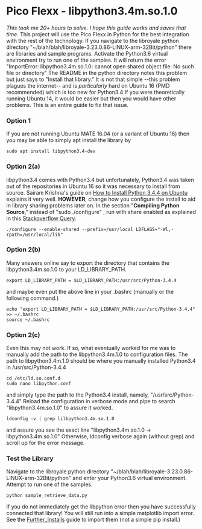 # Pico Flexx - libpython3.4m.so.1.0
*This took me 20+ hours to solve. I hope this guide works and saves that time.*
This project will use the Pico Flexx in Python for the best integration with the rest of the technology. If you navigate to the libroyale python directory "~/blah/blah/libroyale-3.23.0.86-LINUX-arm-32Bit/python" there are libraries and sample programs. Activate the Python3.6 virtual environment try to run one of the samples. It will return the error "ImportError: libpython3.4m.so.1.0: cannot open shared object file: No such file or directory"  The README in the python directory notes this problem but just says to "Install that library." It is not that simple --this problem plagues the internet-- and is *particularly* hard on Ubuntu 16 (PMD recommended) which is too new for Python3.4  If you were theoretically running Ubuntu 14, it would be easier but then you would have other problems. This is an entire guide to fix that issue.

### Option 1
If you are not running Ubuntu MATE 16.04 (or a variant of Ubuntu 16) then you may be able to simply apt install the library by
```
sudo apt install libpython3.4-dev
```

### Option 2(a)
libpython3.4 comes with Python3.4 but unfortunately, Python3.4 was taken out of the repositories in Ubuntu 16 so it was necessary to install from source. Sairam Krishna's guide on [How to Install Python 3.4.4 on Ubuntu](https://www.tutorialspoint.com/articles/how-to-install-python-3-4-4-on-ubuntu) explains it very well. **HOWEVER**, change how you configure the install to aid in library sharing problems later on.
In the section "**Compiling Python Source**," instead of "sudo ./configure" , run with share enabled as explained in this [Stackoverflow Query](https://stackoverflow.com/questions/7880454/python-executable-not-finding-libpython-shared-library/19402112).
```
./configure --enable-shared --prefix=/usr/local LDFLAGS="-Wl,-rpath=/usr/local/lib"
```

### Option 2(b)
Many answers online say to export the directory that contains the libpython3.4m.so.1.0 to your LD_LIBRARY_PATH.
```
export LD_LIBRARY_PATH = $LD_LIBRARY_PATH:/usr/src/Python-3.4.4
```
and maybe even put the above line in your .bashrc (manually or the following command.)
```
echo "export LD_LIBRARY_PATH = $LD_LIBRARY_PATH:/usr/src/Python-3.4.4" >> ~/.bashrc
source ~/.bashrc
```

### Option 2(c)
Even this may not work. If so, what eventually worked for me was to manually add the path to the libpython3.4m.1.0 to configuration files. The path to libpython3.4m.1.0 should be where you manually installed Python3.4 in /usr/src/Python-3.4.4

```
cd /etc/ld.so.conf.d
sudo nano libpython.conf
```
and simply type the path to the Python3.4 install, namely, "/usr/src/Python-3.4.4"
Reload the configuration in verbose mode and pipe to search "libpython3.4m.so.1.0" to assure it worked.
```
ldconfig -v | grep lilbpython3.4m.so.1.0
```
and assure you see the exact line "libpython3.4m.so.1.0 -> libpython3.4m.so.1.0"  Otherwise, ldconfig verbose again (without grep) and scroll up for the error message.

### Test the Library
Navigate to the libroyale python directory "~/blah/blah/libroyale-3.23.0.86-LINUX-arm-32Bit/python" and enter your Python3.6 virtual environment. Attempt to run one of the samples.
```
python sample_retrieve_data.py
```
If you do not immediately get the libpython error then you have successfully connected that library! You will still run into a simple matplotlib import error. See the [Further_Installs](https://github.com/cgreen18/Auburn-REU-on-UAVs/blob/master/Installation/Further_Installs.md) guide to import them (not a simple pip install.)
